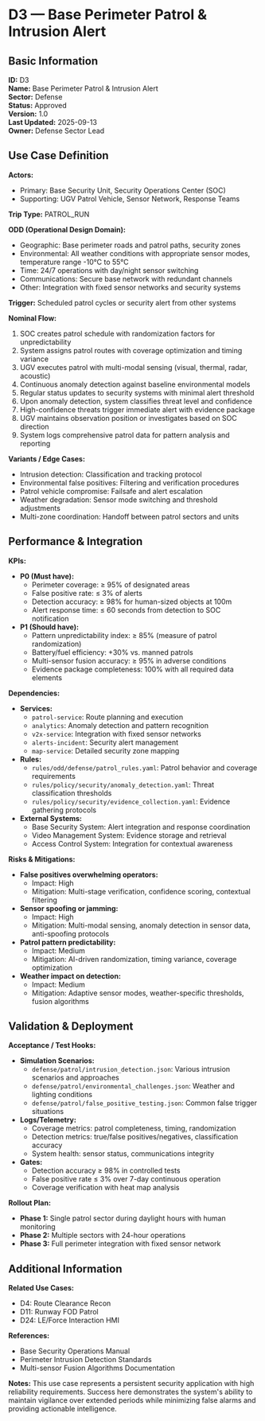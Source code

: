 # D3 — Base Perimeter Patrol & Intrusion Alert

## Basic Information

**ID:** D3  
**Name:** Base Perimeter Patrol & Intrusion Alert  
**Sector:** Defense  
**Status:** Approved  
**Version:** 1.0  
**Last Updated:** 2025-09-13  
**Owner:** Defense Sector Lead

## Use Case Definition

**Actors:**
- Primary: Base Security Unit, Security Operations Center (SOC)
- Supporting: UGV Patrol Vehicle, Sensor Network, Response Teams

**Trip Type:** PATROL_RUN

**ODD (Operational Design Domain):**
- Geographic: Base perimeter roads and patrol paths, security zones
- Environmental: All weather conditions with appropriate sensor modes, temperature range -10°C to 55°C
- Time: 24/7 operations with day/night sensor switching
- Communications: Secure base network with redundant channels
- Other: Integration with fixed sensor networks and security systems

**Trigger:**
Scheduled patrol cycles or security alert from other systems

**Nominal Flow:**
1. SOC creates patrol schedule with randomization factors for unpredictability
2. System assigns patrol routes with coverage optimization and timing variance
3. UGV executes patrol with multi-modal sensing (visual, thermal, radar, acoustic)
4. Continuous anomaly detection against baseline environmental models
5. Regular status updates to security systems with minimal alert threshold
6. Upon anomaly detection, system classifies threat level and confidence
7. High-confidence threats trigger immediate alert with evidence package
8. UGV maintains observation position or investigates based on SOC direction
9. System logs comprehensive patrol data for pattern analysis and reporting

**Variants / Edge Cases:**
- Intrusion detection: Classification and tracking protocol
- Environmental false positives: Filtering and verification procedures
- Patrol vehicle compromise: Failsafe and alert escalation
- Weather degradation: Sensor mode switching and threshold adjustments
- Multi-zone coordination: Handoff between patrol sectors and units

## Performance & Integration

**KPIs:**
- **P0 (Must have):**
  - Perimeter coverage: ≥ 95% of designated areas
  - False positive rate: ≤ 3% of alerts
  - Detection accuracy: ≥ 98% for human-sized objects at 100m
  - Alert response time: ≤ 60 seconds from detection to SOC notification
- **P1 (Should have):**
  - Pattern unpredictability index: ≥ 85% (measure of patrol randomization)
  - Battery/fuel efficiency: +30% vs. manned patrols
  - Multi-sensor fusion accuracy: ≥ 95% in adverse conditions
  - Evidence package completeness: 100% with all required data elements

**Dependencies:**
- **Services:**
  - `patrol-service`: Route planning and execution
  - `analytics`: Anomaly detection and pattern recognition
  - `v2x-service`: Integration with fixed sensor networks
  - `alerts-incident`: Security alert management
  - `map-service`: Detailed security zone mapping
- **Rules:**
  - `rules/odd/defense/patrol_rules.yaml`: Patrol behavior and coverage requirements
  - `rules/policy/security/anomaly_detection.yaml`: Threat classification thresholds
  - `rules/policy/security/evidence_collection.yaml`: Evidence gathering protocols
- **External Systems:**
  - Base Security System: Alert integration and response coordination
  - Video Management System: Evidence storage and retrieval
  - Access Control System: Integration for contextual awareness

**Risks & Mitigations:**
- **False positives overwhelming operators:**
  - Impact: High
  - Mitigation: Multi-stage verification, confidence scoring, contextual filtering
- **Sensor spoofing or jamming:**
  - Impact: High
  - Mitigation: Multi-modal sensing, anomaly detection in sensor data, anti-spoofing protocols
- **Patrol pattern predictability:**
  - Impact: Medium
  - Mitigation: AI-driven randomization, timing variance, coverage optimization
- **Weather impact on detection:**
  - Impact: Medium
  - Mitigation: Adaptive sensor modes, weather-specific thresholds, fusion algorithms

## Validation & Deployment

**Acceptance / Test Hooks:**
- **Simulation Scenarios:**
  - `defense/patrol/intrusion_detection.json`: Various intrusion scenarios and approaches
  - `defense/patrol/environmental_challenges.json`: Weather and lighting conditions
  - `defense/patrol/false_positive_testing.json`: Common false trigger situations
- **Logs/Telemetry:**
  - Coverage metrics: patrol completeness, timing, randomization
  - Detection metrics: true/false positives/negatives, classification accuracy
  - System health: sensor status, communications integrity
- **Gates:**
  - Detection accuracy ≥ 98% in controlled tests
  - False positive rate ≤ 3% over 7-day continuous operation
  - Coverage verification with heat map analysis

**Rollout Plan:**
- **Phase 1:** Single patrol sector during daylight hours with human monitoring
- **Phase 2:** Multiple sectors with 24-hour operations
- **Phase 3:** Full perimeter integration with fixed sensor network

## Additional Information

**Related Use Cases:**
- D4: Route Clearance Recon
- D11: Runway FOD Patrol
- D24: LE/Force Interaction HMI

**References:**
- Base Security Operations Manual
- Perimeter Intrusion Detection Standards
- Multi-sensor Fusion Algorithms Documentation

**Notes:**
This use case represents a persistent security application with high reliability requirements. Success here demonstrates the system's ability to maintain vigilance over extended periods while minimizing false alarms and providing actionable intelligence.
